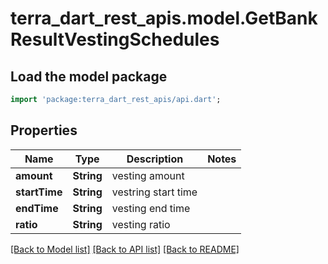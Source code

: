 # terra_dart_rest_apis.model.GetBankResultVestingSchedules

## Load the model package
```dart
import 'package:terra_dart_rest_apis/api.dart';
```

## Properties
Name | Type | Description | Notes
------------ | ------------- | ------------- | -------------
**amount** | **String** | vesting amount | 
**startTime** | **String** | vestring start time | 
**endTime** | **String** | vesting end time | 
**ratio** | **String** | vesting ratio | 

[[Back to Model list]](../README.md#documentation-for-models) [[Back to API list]](../README.md#documentation-for-api-endpoints) [[Back to README]](../README.md)


